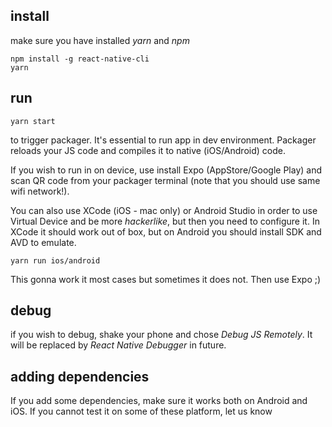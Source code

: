 ## install

make sure you have installed *yarn* and *npm*
```
npm install -g react-native-cli
yarn
```

## run
```
yarn start
```
to trigger packager. It's essential to run app in dev environment. Packager reloads your JS code and compiles it to native (iOS/Android) code.

If you wish to run in on device, use install Expo (AppStore/Google Play) and scan QR code from your packager terminal (note that you should use same wifi network!). 

You can also use XCode (iOS - mac only) or Android Studio in order to use Virtual Device and be more _hackerlike_, but then you need to configure it. In XCode it should work out of box, but on Android you should install SDK and AVD to emulate.
```
yarn run ios/android
```
This gonna work it most cases but sometimes it does not. Then use Expo ;)

## debug 
if you wish to debug, shake your phone and chose *Debug JS Remotely*. It will be replaced by *React Native Debugger* in future.




## adding dependencies
If you add some dependencies, make sure it works both on Android and iOS. If you cannot test it on some of these platform, let us know
